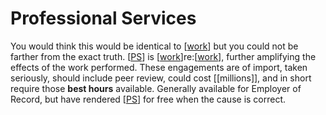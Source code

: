 # Professional Services

You would think this would be identical to [[work]] but you could not be farther from the exact truth. [[PS]] is [[work]]re:[[work]], further amplifying the effects of the work performed. These engagements are of import, taken seriously, should include peer review, could cost [[millions]], and in short require those **best hours** available. Generally available for Employer of Record, but have rendered [[PS]] for free when the cause is correct.

[//begin]: # "Autogenerated link references for markdown compatibility"
[work]: work.md "work"
[PS]: ps.md "PS"
[//end]: # "Autogenerated link references"